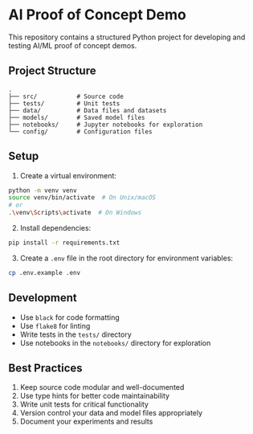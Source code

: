 # AI Proof of Concept Demo

This repository contains a structured Python project for developing and testing AI/ML proof of concept demos.

## Project Structure

```
.
├── src/           # Source code
├── tests/         # Unit tests
├── data/          # Data files and datasets
├── models/        # Saved model files
├── notebooks/     # Jupyter notebooks for exploration
└── config/        # Configuration files
```

## Setup

1. Create a virtual environment:
```bash
python -m venv venv
source venv/bin/activate  # On Unix/macOS
# or
.\venv\Scripts\activate  # On Windows
```

2. Install dependencies:
```bash
pip install -r requirements.txt
```

3. Create a `.env` file in the root directory for environment variables:
```bash
cp .env.example .env
```

## Development

- Use `black` for code formatting
- Use `flake8` for linting
- Write tests in the `tests/` directory
- Use notebooks in the `notebooks/` directory for exploration

## Best Practices

1. Keep source code modular and well-documented
2. Use type hints for better code maintainability
3. Write unit tests for critical functionality
4. Version control your data and model files appropriately
5. Document your experiments and results 